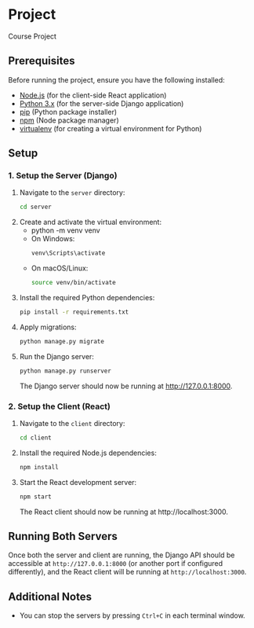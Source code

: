 # Project 
   Course Project


## Prerequisites

Before running the project, ensure you have the following installed:

- [Node.js](https://nodejs.org/) (for the client-side React application)
- [Python 3.x](https://www.python.org/downloads/) (for the server-side Django application)
- [pip](https://pip.pypa.io/en/stable/) (Python package installer)
- [npm](https://www.npmjs.com/) (Node package manager)
- [virtualenv](https://virtualenv.pypa.io/en/latest/) (for creating a virtual environment for Python)

## Setup

### 1. Setup the Server (Django)

1. Navigate to the `server` directory:
   ```bash
   cd server
   ```
2. Create and activate the virtual environment:
   * python -m venv venv
   * On Windows:
     ```bash
     venv\Scripts\activate
     ```
   * On macOS/Linux:
     ```bash
     source venv/bin/activate
     ```
3. Install the required Python dependencies:
   ```bash
   pip install -r requirements.txt
   ```
4. Apply migrations: 
   ```bash
   python manage.py migrate
   ```
4. Run the Django server:
   ```bash
   python manage.py runserver
   ```
   The Django server should now be running at http://127.0.0.1:8000.

### 2. Setup the Client (React)

1. Navigate to the `client` directory:
   ```bash
   cd client
   ```
2. Install the required Node.js dependencies:
   ```bash
   npm install
   ```
3. Start the React development server:
   ```bash
   npm start
   ```
   The React client should now be running at http://localhost:3000.

## Running Both Servers

Once both the server and client are running, the Django API should be accessible at `http://127.0.0.1:8000` (or another port if configured differently), and the React client will be running at `http://localhost:3000`.

## Additional Notes

- You can stop the servers by pressing `Ctrl+C` in each terminal window.